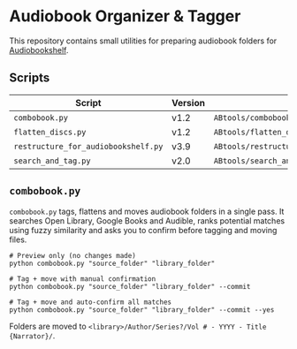 # Audiobook Organizer & Tagger

This repository contains small utilities for preparing audiobook folders for [Audiobookshelf](https://www.audiobookshelf.org/).

## Scripts

| Script | Version | Path |
|-------|---------|------|
| `combobook.py` | v1.2 | `ABtools/combobook.py` |
| `flatten_discs.py` | v1.2 | `ABtools/flatten_discs.py` |
| `restructure_for_audiobookshelf.py` | v3.9 | `ABtools/restructure_for_audiobookshelf.py` |
| `search_and_tag.py` | v2.0 | `ABtools/search_and_tag.py` |

## `combobook.py`
`combobook.py` tags, flattens and moves audiobook folders in a single pass. It searches Open Library, Google Books and Audible, ranks potential matches using fuzzy similarity and asks you to confirm before tagging and moving files.

```
# Preview only (no changes made)
python combobook.py "source_folder" "library_folder"

# Tag + move with manual confirmation
python combobook.py "source_folder" "library_folder" --commit

# Tag + move and auto-confirm all matches
python combobook.py "source_folder" "library_folder" --commit --yes
```

Folders are moved to `<library>/Author/Series?/Vol # - YYYY - Title {Narrator}/`.

